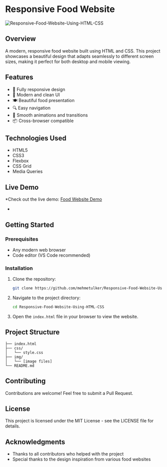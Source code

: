 # Responsive Food Website

![Responsive-Food-Website-Using-HTML-CSS](./img/Responsive_Food_Website.gif)

## Overview

A modern, responsive food website built using HTML and CSS. This project showcases a beautiful design that adapts seamlessly to different screen sizes, making it perfect for both desktop and mobile viewing.

## Features

- 📱 Fully responsive design
- 🎨 Modern and clean UI
- 🍽️ Beautiful food presentation
- 🔍 Easy navigation
- 💫 Smooth animations and transitions
- 📦 Cross-browser compatible

## Technologies Used

- HTML5
- CSS3
- Flexbox
- CSS Grid
- Media Queries

## Live Demo

\*Check out the live demo: <a href="https://whimsical-crisp-9d44fb.netlify.app/" target="_blank">Food Website Demo</a>

-

## Getting Started

### Prerequisites

- Any modern web browser
- Code editor (VS Code recommended)

### Installation

1. Clone the repository:

   ```bash
   git clone https://github.com/mehmetulker/Responsive-Food-Website-Using-HTML-CSS.git
   ```

2. Navigate to the project directory:

   ```bash
   cd Responsive-Food-Website-Using-HTML-CSS
   ```

3. Open the `index.html` file in your browser to view the website.

## Project Structure

```
├── index.html
├── css/
│   └── style.css
├── img/
│   └── [image files]
└── README.md
```

## Contributing

Contributions are welcome! Feel free to submit a Pull Request.

## License

This project is licensed under the MIT License - see the LICENSE file for details.

## Acknowledgments

- Thanks to all contributors who helped with the project
- Special thanks to the design inspiration from various food websites
